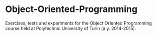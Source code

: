 # Object-Oriented-Programming
Exercises, tests and experiments for the Object Oriented Programming course held at Polytechnic University of Turin (a.y. 2014-2015).
